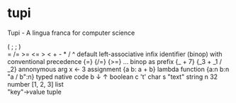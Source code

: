 # tupi
Tupi - A lingua franca for computer science

( ; ; )                     
= /= >= <= > < + - * / ^    default left-associative infix identifier (binop) with conventional precedence
{=}  {/=}  {>=} ...         binop as prefix
{_ + 7}  {_3 + _1 / _2}     annonymous arg
x ← 3                       assignment
{a b: a + b}                lambda function
{a:n b:n "a / b":n}         typed native code
b   ↓ ↑                     boolean
c   't'                     char
s   "text"                  string
n   32                      number
[1, 2, 3]                   list                          
"key"→value                 tuple


